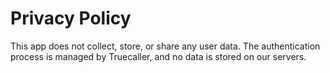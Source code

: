 # Privacy Policy
This app does not collect, store, or share any user data. The authentication process is managed by Truecaller, and no data is stored on our servers.
